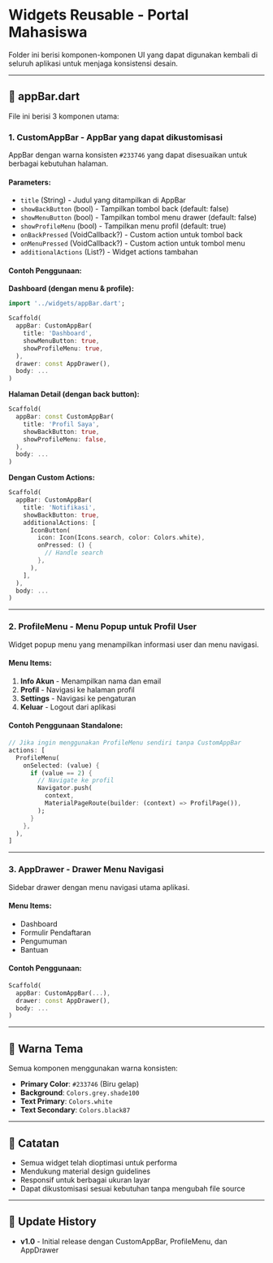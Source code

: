 # Widgets Reusable - Portal Mahasiswa

Folder ini berisi komponen-komponen UI yang dapat digunakan kembali di seluruh aplikasi untuk menjaga konsistensi desain.

---

## 📱 appBar.dart

File ini berisi 3 komponen utama:

### 1. **CustomAppBar** - AppBar yang dapat dikustomisasi

AppBar dengan warna konsisten `#233746` yang dapat disesuaikan untuk berbagai kebutuhan halaman.

#### Parameters:
- `title` (String) - Judul yang ditampilkan di AppBar
- `showBackButton` (bool) - Tampilkan tombol back (default: false)
- `showMenuButton` (bool) - Tampilkan tombol menu drawer (default: false)
- `showProfileMenu` (bool) - Tampilkan menu profil (default: true)
- `onBackPressed` (VoidCallback?) - Custom action untuk tombol back
- `onMenuPressed` (VoidCallback?) - Custom action untuk tombol menu
- `additionalActions` (List<Widget>?) - Widget actions tambahan

#### Contoh Penggunaan:

**Dashboard (dengan menu & profile):**
```dart
import '../widgets/appBar.dart';

Scaffold(
  appBar: CustomAppBar(
    title: 'Dashboard',
    showMenuButton: true,
    showProfileMenu: true,
  ),
  drawer: const AppDrawer(),
  body: ...
)
```

**Halaman Detail (dengan back button):**
```dart
Scaffold(
  appBar: const CustomAppBar(
    title: 'Profil Saya',
    showBackButton: true,
    showProfileMenu: false,
  ),
  body: ...
)
```

**Dengan Custom Actions:**
```dart
Scaffold(
  appBar: CustomAppBar(
    title: 'Notifikasi',
    showBackButton: true,
    additionalActions: [
      IconButton(
        icon: Icon(Icons.search, color: Colors.white),
        onPressed: () {
          // Handle search
        },
      ),
    ],
  ),
  body: ...
)
```

---

### 2. **ProfileMenu** - Menu Popup untuk Profil User

Widget popup menu yang menampilkan informasi user dan menu navigasi.

#### Menu Items:
1. **Info Akun** - Menampilkan nama dan email
2. **Profil** - Navigasi ke halaman profil
3. **Settings** - Navigasi ke pengaturan
4. **Keluar** - Logout dari aplikasi

#### Contoh Penggunaan Standalone:

```dart
// Jika ingin menggunakan ProfileMenu sendiri tanpa CustomAppBar
actions: [
  ProfileMenu(
    onSelected: (value) {
      if (value == 2) {
        // Navigate ke profil
        Navigator.push(
          context,
          MaterialPageRoute(builder: (context) => ProfilPage()),
        );
      }
    },
  ),
]
```

---

### 3. **AppDrawer** - Drawer Menu Navigasi

Sidebar drawer dengan menu navigasi utama aplikasi.

#### Menu Items:
- Dashboard
- Formulir Pendaftaran
- Pengumuman
- Bantuan

#### Contoh Penggunaan:

```dart
Scaffold(
  appBar: CustomAppBar(...),
  drawer: const AppDrawer(),
  body: ...
)
```

---

## 🎨 Warna Tema

Semua komponen menggunakan warna konsisten:
- **Primary Color**: `#233746` (Biru gelap)
- **Background**: `Colors.grey.shade100`
- **Text Primary**: `Colors.white`
- **Text Secondary**: `Colors.black87`

---

## 📝 Catatan

- Semua widget telah dioptimasi untuk performa
- Mendukung material design guidelines
- Responsif untuk berbagai ukuran layar
- Dapat dikustomisasi sesuai kebutuhan tanpa mengubah file source

---

## 🔄 Update History

- **v1.0** - Initial release dengan CustomAppBar, ProfileMenu, dan AppDrawer

